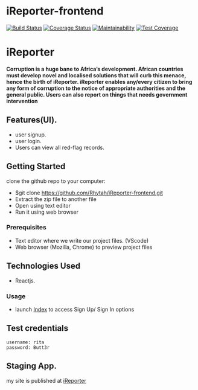 # iReporter-frontend
[![Build Status](https://travis-ci.com/Rhytah/iReporter-frontend.svg?branch=application-landing-page)](https://travis-ci.com/Rhytah/iReporter-frontend)  [![Coverage Status](https://coveralls.io/repos/github/Rhytah/iReporter-frontend/badge.svg?branch=develop)](https://coveralls.io/github/Rhytah/iReporter-frontend?branch=develop)  [![Maintainability](https://api.codeclimate.com/v1/badges/942606109cf72f1c425c/maintainability)](https://codeclimate.com/github/Rhytah/iReporter-frontend/maintainability)  [![Test Coverage](https://api.codeclimate.com/v1/badges/942606109cf72f1c425c/test_coverage)](https://codeclimate.com/github/Rhytah/iReporter-frontend/test_coverage)



# iReporter

**Corruption is a huge bane to Africa’s development. African countries must develop novel and localised solutions that will curb this menace, hence the birth of iReporter.
iReporter enables any/every citizen to bring any form of corruption to the notice of appropriate authorities and the general public. Users can also report on things that needs government intervention**

## Features(UI).
* user signup.
* user login.
* Users can view all red-flag records.
 
## Getting Started
clone the github repo to your computer:
* $git clone https://github.com/Rhytah/iReporter-frontend.git
* Extract the zip file to another file
* Open using text editor
* Run it using web browser 

### Prerequisites

* Text editor where we write our project files. (VScode)
* Web browser (Mozilla, Chrome) to preview project files

## Technologies Used
* Reactjs.

### Usage
* launch <a href="https://ireporter-frontend-rhytah.herokuapp.com/">Index</a>  to access Sign Up/ Sign In options
## Test credentials
```
username: rita
password: Butt3r

```


## Staging App.
my site is published at [iReporter](https://ireporter-frontend-rhytah.herokuapp.com/)

